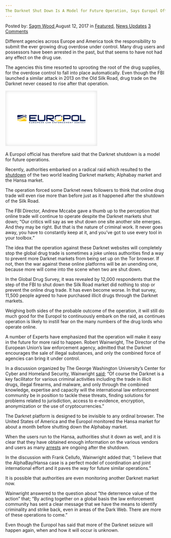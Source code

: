 ```yaml
---
The Darknet Shut Down Is A Model for Future Operation, Says Europol Official
---
```

<article class="post-listing post-21917 post type-post status-publish format-standard has-post-thumbnail hentry  tag-europol tag-future tag-model tag-official tag-operation tag-shut">
    <div class="post-inner">
        <span>Posted by: <a href="https://www.deepdotweb.com/author/sagm-wood/" title="">Sagm Wood </a></span>
    <span>August 12, 2017</span>
    <span>in <a href="https://www.deepdotweb.com/category/deepdot-news/" rel="category tag">Featured</a>, <a href="https://www.deepdotweb.com/category/news-updates/" rel="category tag">News Updates</a></span>
    <span><a href="https://www.deepdotweb.com/2017/08/12/darknet-shut-model-future-operation-says-europol-official/#comments">3 Comments</a></span>
    </p>
    <div class="clear"></div>
    <div class="entry">
    <p>Different agencies across Europe and America took the responsibility to submit the ever growing drug overdose under control. Many drug users and possessors have been arrested in the past, but that seems to have not had any effect on the drug use.</p>
    <p>The agencies this time resorted to uprooting the root of the drug supplies, for the overdose control to fall into place automatically. Even though the FBI launched a similar attack in 2013 on the Old Silk Road, drug trade on the Darknet never ceased to rise after that operation.</p>
    <p><img class="wp-image-21920 aligncenter" src="/imgs/2017/08/word-image-7.png" /></p>
    <p><a id="post-21917-_gjdgxs"></a> A Europol official has therefore said that the Darknet shutdown is a model for future operations.</p>
    <p>Recently, authorities embarked on a radical raid which resulted to the <a href="https://www.deepdotweb.com/2017/07/20/globally-coordinated-operation-just-took-alphabay-hansa/">shutdown</a> of the two world leading Darknet markets; Alphabay market and the Hansa market.</p>
    <p>The operation forced some Darknet news followers to think that online drug trade will even rise more than before just as it happened after the shutdown of the Silk Road.</p>
    <p>The FBI Director, Andrew Mccabe gave a thumb up to the perception that online trade will continue to operate despite the Darknet markets shut down; “Our critics will say as we shut down one site another site emerges. And they may be right. But that is the nature of criminal work. It never goes away, you have to constantly keep at it, and you&#8217;ve got to use every tool in your toolbox.&#8221;</p>
    <p>The idea that the operation against these Darknet websites will completely stop the global drug trade is sometimes a joke unless authorities find a way to prevent more Darknet markets from being set up on the Tor browser. If not, then the war against these online platforms will be an unending one, because more will come into the scene when two are shut down.</p>
    <p>In the Global Drug Survey, it was revealed by 12,000 respondents that the step of the FBI to shut down the Silk Road market did nothing to stop or prevent the online drug trade. It has even become worse. In that survey, 11,500 people agreed to have purchased illicit drugs through the Darknet markets.</p>
    <p>Weighing both sides of the probable outcome of the operation, it will still do much good for the Europol to continuously embark on the raid, as continues operation is likely to instill fear on the many numbers of the drug lords who operate online.</p>
    <p>A number of Experts have emphasized that the operation will make it easy in the future for more raid to happen. Robert Wainwright, The Director of the European Union&#8217;s law enforcement agency, admitted that the Darknet encourages the sale of illegal substances, and only the combined force of agencies can bring it under control.</p>
    <p>In a discussion organized by The George Washington University&#8217;s Center for Cyber and Homeland Security, Wainwright <a href="https://insidecybersecurity.com/daily-briefs/europol-official-touts-dark-web-takedown-model-future-enforcement">said</a>; “Of course the Darknet is a key facilitator for various criminal activities including the trade in illicit drugs, illegal firearms, and malware, and only through the combined knowledge, expertise and capacity will the international law enforcement community be in position to tackle these threats, finding solutions for problems related to jurisdiction, access to e-evidence, encryption, anonymization or the use of cryptocurrencies.”</p>
    <p>The Darknet platform is designed to be invisible to any ordinal browser. The United States of America and the Europol monitored the Hansa market for about a month before shutting down the Alphabay market.</p>
    <p>When the users run to the Hansa, authorities shut it down as well, and it is clear that they have obtained enough information on the various vendors and users as many <a href="https://www.deepdotweb.com/2016/04/14/alphabay-drug-vendor-shansa-busted/">arrests</a> are ongoing after the shutdown.</p>
    <p>In the discussion with Frank Cellufo, Wainwright added that; “I believe that the AlphaBay/Hansa case is a perfect model of coordination and joint international effort and it paves the way for future similar operations.”</p>
    <p>It is possible that authorities are even monitoring another Darknet market now.</p>
    <p>Wainwright answered to the question about &#8220;the deterrence value of the action&#8221; that; “By acting together on a global basis the law enforcement community has sent a clear message that we have the means to identify criminality and strike back, even in areas of the Dark Web. There are more of these operations to come.”</p>
    <p>Even though the Europol has said that more of the Darknet seizure will happen again, when and how it will occur is unknown.</p>
    </div>
    <span style="display:none"><a href="https://www.deepdotweb.com/tag/darknet/" rel="tag">darknet</a> <a href="https://www.deepdotweb.com/tag/europol/" rel="tag">europol</a> <a href="https://www.deepdotweb.com/tag/future/" rel="tag">future</a> <a href="https://www.deepdotweb.com/tag/model/" rel="tag">model</a> <a href="https://www.deepdotweb.com/tag/official/" rel="tag">official</a> <a href="https://www.deepdotweb.com/tag/operation/" rel="tag">operation</a> <a href="https://www.deepdotweb.com/tag/shut/" rel="tag">shut</a></span> <span style="display:none" class="updated">2017-08-12</span>
    <div style="display:none" class="vcard author" itemprop="author" itemscope itemtype="http://schema.org/Person"><strong class="fn" itemprop="name"><a href="https://www.deepdotweb.com/author/sagm-wood/" title="Posts by Sagm Wood" rel="author">Sagm Wood</a></strong></div>
    </div>
</article>

